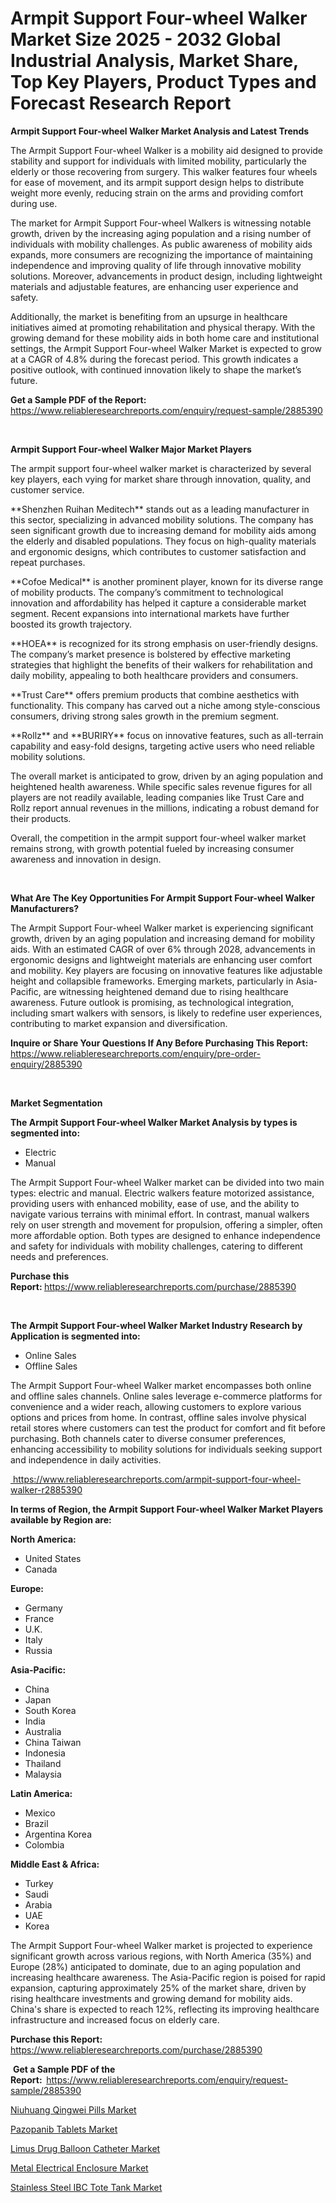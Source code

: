 <p><h1>Armpit Support Four-wheel Walker Market Size 2025 - 2032 Global Industrial Analysis, Market Share, Top Key Players, Product Types and Forecast Research Report</h1></p><p><strong>Armpit Support Four-wheel Walker Market Analysis and Latest Trends</strong></p>
<p><p>The Armpit Support Four-wheel Walker is a mobility aid designed to provide stability and support for individuals with limited mobility, particularly the elderly or those recovering from surgery. This walker features four wheels for ease of movement, and its armpit support design helps to distribute weight more evenly, reducing strain on the arms and providing comfort during use.</p><p>The market for Armpit Support Four-wheel Walkers is witnessing notable growth, driven by the increasing aging population and a rising number of individuals with mobility challenges. As public awareness of mobility aids expands, more consumers are recognizing the importance of maintaining independence and improving quality of life through innovative mobility solutions. Moreover, advancements in product design, including lightweight materials and adjustable features, are enhancing user experience and safety.</p><p>Additionally, the market is benefiting from an upsurge in healthcare initiatives aimed at promoting rehabilitation and physical therapy. With the growing demand for these mobility aids in both home care and institutional settings, the Armpit Support Four-wheel Walker Market is expected to grow at a CAGR of 4.8% during the forecast period. This growth indicates a positive outlook, with continued innovation likely to shape the market’s future.</p></p>
<p><strong>Get a Sample PDF of the Report:&nbsp;</strong> <a href="https://www.reliableresearchreports.com/enquiry/request-sample/2885390?utm_campaign=16&utm_medium=2&utm_source=Github&utm_content=ia&utm_term=13032025&utm_id=armpit-support-four-wheel-walker">https://www.reliableresearchreports.com/enquiry/request-sample/2885390</a></p>
<p>&nbsp;</p>
<p><strong>Armpit Support Four-wheel Walker Major Market Players</strong></p>
<p><p>The armpit support four-wheel walker market is characterized by several key players, each vying for market share through innovation, quality, and customer service. </p><p>**Shenzhen Ruihan Meditech** stands out as a leading manufacturer in this sector, specializing in advanced mobility solutions. The company has seen significant growth due to increasing demand for mobility aids among the elderly and disabled populations. They focus on high-quality materials and ergonomic designs, which contributes to customer satisfaction and repeat purchases.</p><p>**Cofoe Medical** is another prominent player, known for its diverse range of mobility products. The company’s commitment to technological innovation and affordability has helped it capture a considerable market segment. Recent expansions into international markets have further boosted its growth trajectory.</p><p>**HOEA** is recognized for its strong emphasis on user-friendly designs. The company’s market presence is bolstered by effective marketing strategies that highlight the benefits of their walkers for rehabilitation and daily mobility, appealing to both healthcare providers and consumers. </p><p>**Trust Care** offers premium products that combine aesthetics with functionality. This company has carved out a niche among style-conscious consumers, driving strong sales growth in the premium segment.</p><p>**Rollz** and **BURIRY** focus on innovative features, such as all-terrain capability and easy-fold designs, targeting active users who need reliable mobility solutions. </p><p>The overall market is anticipated to grow, driven by an aging population and heightened health awareness. While specific sales revenue figures for all players are not readily available, leading companies like Trust Care and Rollz report annual revenues in the millions, indicating a robust demand for their products. </p><p>Overall, the competition in the armpit support four-wheel walker market remains strong, with growth potential fueled by increasing consumer awareness and innovation in design.</p></p>
<p>&nbsp;</p>
<p><strong>What Are The Key Opportunities For Armpit Support Four-wheel Walker Manufacturers?</strong></p>
<p><p>The Armpit Support Four-wheel Walker market is experiencing significant growth, driven by an aging population and increasing demand for mobility aids. With an estimated CAGR of over 6% through 2028, advancements in ergonomic designs and lightweight materials are enhancing user comfort and mobility. Key players are focusing on innovative features like adjustable height and collapsible frameworks. Emerging markets, particularly in Asia-Pacific, are witnessing heightened demand due to rising healthcare awareness. Future outlook is promising, as technological integration, including smart walkers with sensors, is likely to redefine user experiences, contributing to market expansion and diversification.</p></p>
<p><strong>Inquire or Share Your Questions If Any Before Purchasing This Report:</strong> <a href="https://www.reliableresearchreports.com/enquiry/pre-order-enquiry/2885390?utm_campaign=16&utm_medium=2&utm_source=Github&utm_content=ia&utm_term=13032025&utm_id=armpit-support-four-wheel-walker">https://www.reliableresearchreports.com/enquiry/pre-order-enquiry/2885390</a></p>
<p>&nbsp;</p>
<p><strong>Market Segmentation</strong></p>
<p><strong>The Armpit Support Four-wheel Walker Market Analysis by types is segmented into:</strong></p>
<p><ul><li>Electric</li><li>Manual</li></ul></p>
<p><p>The Armpit Support Four-wheel Walker market can be divided into two main types: electric and manual. Electric walkers feature motorized assistance, providing users with enhanced mobility, ease of use, and the ability to navigate various terrains with minimal effort. In contrast, manual walkers rely on user strength and movement for propulsion, offering a simpler, often more affordable option. Both types are designed to enhance independence and safety for individuals with mobility challenges, catering to different needs and preferences.</p></p>
<p><strong>Purchase this Report:&nbsp;</strong><a href="https://www.reliableresearchreports.com/purchase/2885390?utm_campaign=16&utm_medium=2&utm_source=Github&utm_content=ia&utm_term=13032025&utm_id=armpit-support-four-wheel-walker">https://www.reliableresearchreports.com/purchase/2885390</a></p>
<p>&nbsp;</p>
<p><strong>The Armpit Support Four-wheel Walker Market Industry Research by Application is segmented into:</strong></p>
<p><ul><li>Online Sales</li><li>Offline Sales</li></ul></p>
<p><p>The Armpit Support Four-wheel Walker market encompasses both online and offline sales channels. Online sales leverage e-commerce platforms for convenience and a wider reach, allowing customers to explore various options and prices from home. In contrast, offline sales involve physical retail stores where customers can test the product for comfort and fit before purchasing. Both channels cater to diverse consumer preferences, enhancing accessibility to mobility solutions for individuals seeking support and independence in daily activities.</p></p>
<p><a href="https://www.reliableresearchreports.com/armpit-support-four-wheel-walker-r2885390?utm_campaign=16&utm_medium=2&utm_source=Github&utm_content=ia&utm_term=13032025&utm_id=armpit-support-four-wheel-walker">&nbsp;https://www.reliableresearchreports.com/armpit-support-four-wheel-walker-r2885390</a></p>
<p><strong>In terms of Region, the Armpit Support Four-wheel Walker Market Players available by Region are:</strong></p>
<p>
    <p> <strong> North America: </strong>
        <ul>
            <li>United States</li>
            <li>Canada</li>
        </ul>
        </p> 
    <p> <strong> Europe: </strong>
        <ul>
            <li>Germany</li>
            <li>France</li>
            <li>U.K.</li>
            <li>Italy</li>
            <li>Russia</li>
        </ul>
        </p> 
    <p> <strong> Asia-Pacific: </strong>
        <ul>
            <li>China</li>
            <li>Japan</li>
            <li>South Korea</li>
            <li>India</li>
            <li>Australia</li>
            <li>China Taiwan</li>
            <li>Indonesia</li>
            <li>Thailand</li>
            <li>Malaysia</li>
        </ul>
        </p> 
    <p> <strong> Latin America: </strong>
        <ul>
            <li>Mexico</li>
            <li>Brazil</li>
            <li>Argentina Korea</li>
            <li>Colombia</li>
        </ul>
        </p> 
    <p> <strong> Middle East & Africa: </strong>
        <ul>
            <li>Turkey</li>
            <li>Saudi</li>
            <li>Arabia</li>
            <li>UAE</li>
            <li>Korea</li>
        </ul>
    </p>
    </p>
<p><p>The Armpit Support Four-wheel Walker market is projected to experience significant growth across various regions, with North America (35%) and Europe (28%) anticipated to dominate, due to an aging population and increasing healthcare awareness. The Asia-Pacific region is poised for rapid expansion, capturing approximately 25% of the market share, driven by rising healthcare investments and growing demand for mobility aids. China's share is expected to reach 12%, reflecting its improving healthcare infrastructure and increased focus on elderly care.</p></p>
<p><strong>Purchase this Report: </strong><a href="https://www.reliableresearchreports.com/purchase/2885390?utm_campaign=16&utm_medium=2&utm_source=Github&utm_content=ia&utm_term=13032025&utm_id=armpit-support-four-wheel-walker">https://www.reliableresearchreports.com/purchase/2885390</a></p>
<p>&nbsp;<strong>Get a Sample PDF of the Report:&nbsp;&nbsp;</strong><a href="https://www.reliableresearchreports.com/enquiry/request-sample/2885390?utm_campaign=16&utm_medium=2&utm_source=Github&utm_content=ia&utm_term=13032025&utm_id=armpit-support-four-wheel-walker">https://www.reliableresearchreports.com/enquiry/request-sample/2885390</a></p>
<p><strong></strong></p>
<p><p><a href="https://github.com/mehakmiamid1/Market-Research-Report-List-1/blob/main/niuhuang-qingwei-pills-market.md?utm_campaign=16&utm_medium=2&utm_source=Github&utm_content=ia&utm_term=13032025&utm_id=armpit-support-four-wheel-walker">Niuhuang Qingwei Pills Market</a></p><p><a href="https://github.com/cachaskluwe/Market-Research-Report-List-1/blob/main/pazopanib-tablets-market.md?utm_campaign=16&utm_medium=2&utm_source=Github&utm_content=ia&utm_term=13032025&utm_id=armpit-support-four-wheel-walker">Pazopanib Tablets Market</a></p><p><a href="https://github.com/thanenegenqa/Market-Research-Report-List-1/blob/main/limus-drug-balloon-catheter-market.md?utm_campaign=16&utm_medium=2&utm_source=Github&utm_content=ia&utm_term=13032025&utm_id=armpit-support-four-wheel-walker">Limus Drug Balloon Catheter Market</a></p><p><a href="https://github.com/cobinaydin13/Market-Research-Report-List-1/blob/main/metal-electrical-enclosure-market.md?utm_campaign=16&utm_medium=2&utm_source=Github&utm_content=ia&utm_term=13032025&utm_id=armpit-support-four-wheel-walker">Metal Electrical Enclosure Market</a></p><p><a href="https://github.com/jenevycachat/Market-Research-Report-List-1/blob/main/stainless-steel-ibc-tote-tank-market.md?utm_campaign=16&utm_medium=2&utm_source=Github&utm_content=ia&utm_term=13032025&utm_id=armpit-support-four-wheel-walker">Stainless Steel IBC Tote Tank Market</a></p></p>